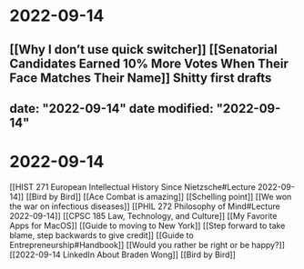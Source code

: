 # 2022-09-14
[[Why I don’t use quick switcher]]
[[Senatorial Candidates Earned 10% More Votes When Their Face Matches Their Name]]
Shitty first drafts
---
date: "2022-09-14"
date modified: "2022-09-14"
---

# 2022-09-14
[[HIST 271 European Intellectual History Since Nietzsche#Lecture 2022-09-14]]
[[Bird by Bird]]
[[Ace Combat is amazing]]
[[Schelling point]]
[[We won the war on infectious diseases]]
[[PHIL 272 Philosophy of Mind#Lecture 2022-09-14]]
[[CPSC 185 Law, Technology, and Culture]]
[[My Favorite Apps for MacOS]]
[[Guide to moving to New York]]
[[Step forward to take blame, step backwards to give credit]]
[[Guide to Entrepreneurship#Handbook]]
[[Would you rather be right or be happy?]]
[[2022-09-14 LinkedIn About Braden Wong]]
[[Bird by Bird]]
